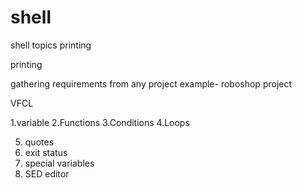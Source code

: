 # shell
shell topics
printing

printing

gathering requirements from any project
example- roboshop project

VFCL

1.variable
2.Functions
3.Conditions
4.Loops

5. quotes
6. exit status
7. special variables
8. SED editor

